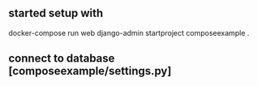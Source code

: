 ## started setup with
docker-compose run web django-admin startproject composeexample .

## connect to database [composeexample/settings.py]
